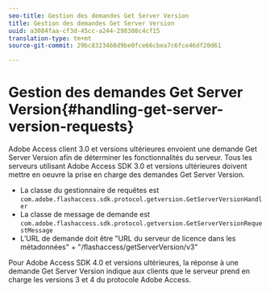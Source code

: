 ```yaml
---
seo-title: Gestion des demandes Get Server Version
title: Gestion des demandes Get Server Version
uuid: a3084faa-cf3d-45cc-a244-298308c4cf15
translation-type: tm+mt
source-git-commit: 29bc8323460d9be0fce66cbea7c6fce46df20d61

---
```



# Gestion des demandes Get Server Version{#handling-get-server-version-requests}

Adobe Access client 3.0 et versions ultérieures envoient une demande Get Server Version afin de déterminer les fonctionnalités du serveur. Tous les serveurs utilisant Adobe Access SDK 3.0 et versions ultérieures doivent mettre en oeuvre la prise en charge des demandes Get Server Version.

* La classe du gestionnaire de requêtes est `com.adobe.flashaccess.sdk.protocol.getversion.GetServerVersionHandler`
* La classe de message de demande est `com.adobe.flashaccess.sdk.protocol.getversion.GetServerVersionRequestMessage`
* L’URL de demande doit être &quot;URL du serveur de licence dans les métadonnées&quot; + &quot;/flashaccess/getServerVersion/v3&quot;

Pour Adobe Access SDK 4.0 et versions ultérieures, la réponse à une demande Get Server Version indique aux clients que le serveur prend en charge les versions 3 et 4 du protocole Adobe Access.
